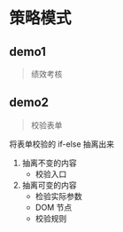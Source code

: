 # 策略模式

## demo1

> 绩效考核

## demo2

> 校验表单

将表单校验的 if-else 抽离出来

1. 抽离不变的内容
   - 校验入口
2. 抽离可变的内容
   - 检验实际参数
   - DOM 节点
   - 校验规则
